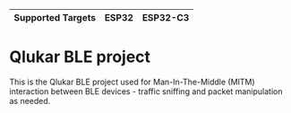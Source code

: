 | Supported Targets | ESP32 | ESP32-C3 |
| ----------------- | ----- | -------- |

Qlukar BLE project
========================

This is the Qlukar BLE project used for Man-In-The-Middle (MITM) interaction between BLE devices - traffic sniffing and packet manipulation as needed.
